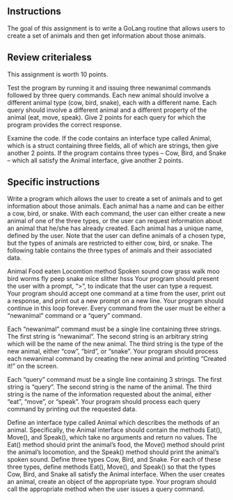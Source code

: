 ## Instructions

The goal of this assignment is to write a GoLang routine that allows users to create a set of animals and then get information about those animals.

## Review criterialess

This assignment is worth 10 points.

Test the program by running it and issuing three newanimal commands followed by three query commands. Each new animal should involve a different animal type (cow, bird, snake), each with a different name. Each query should involve a different animal and a different property of the animal (eat, move, speak). Give 2 points for each query for which the program provides the correct response.

Examine the code. If the code contains an interface type called Animal, which is a struct containing three fields, all of which are strings, then give another 2 points. If the program contains three types – Cow, Bird, and Snake – which all satisfy the Animal interface, give another 2 points.

## Specific instructions

Write a program which allows the user to create a set of animals and to get information about those animals. Each animal has a name and can be either a cow, bird, or snake. With each command, the user can either create a new animal of one of the three types, or the user can request information about an animal that he/she has already created. Each animal has a unique name, defined by the user. Note that the user can define animals of a chosen type, but the types of animals are restricted to either cow, bird, or snake. The following table contains the three types of animals and their associated data.

Animal	Food eaten	Locomtion method	Spoken sound
cow	grass	walk	moo
bird	worms	fly	peep
snake	mice	slither	hsss
Your program should present the user with a prompt, “>”, to indicate that the user can type a request. Your program should accept one command at a time from the user, print out a response, and print out a new prompt on a new line. Your program should continue in this loop forever. Every command from the user must be either a “newanimal” command or a “query” command.

Each “newanimal” command must be a single line containing three strings. The first string is “newanimal”. The second string is an arbitrary string which will be the name of the new animal. The third string is the type of the new animal, either “cow”, “bird”, or “snake”. Your program should process each newanimal command by creating the new animal and printing “Created it!” on the screen.

Each “query” command must be a single line containing 3 strings. The first string is “query”. The second string is the name of the animal. The third string is the name of the information requested about the animal, either “eat”, “move”, or “speak”. Your program should process each query command by printing out the requested data.

Define an interface type called Animal which describes the methods of an animal. Specifically, the Animal interface should contain the methods Eat(), Move(), and Speak(), which take no arguments and return no values. The Eat() method should print the animal’s food, the Move() method should print the animal’s locomotion, and the Speak() method should print the animal’s spoken sound. Define three types Cow, Bird, and Snake. For each of these three types, define methods Eat(), Move(), and Speak() so that the types Cow, Bird, and Snake all satisfy the Animal interface. When the user creates an animal, create an object of the appropriate type. Your program should call the appropriate method when the user issues a query command.